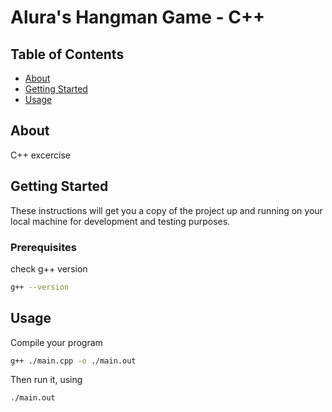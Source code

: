 # Alura's Hangman Game - C++

## Table of Contents

- [About](#about)
- [Getting Started](#getting_started)
- [Usage](#usage)

## About <a name = "about"></a>

C++ excercise

## Getting Started <a name = "getting_started"></a>

These instructions will get you a copy of the project up and running on your local machine for development and testing purposes.

### Prerequisites

check g++ version

```bash
g++ --version
```


## Usage <a name = "usage"></a>

Compile your program
```bash
g++ ./main.cpp -o ./main.out
```

Then run it, using
```bash
./main.out
```

